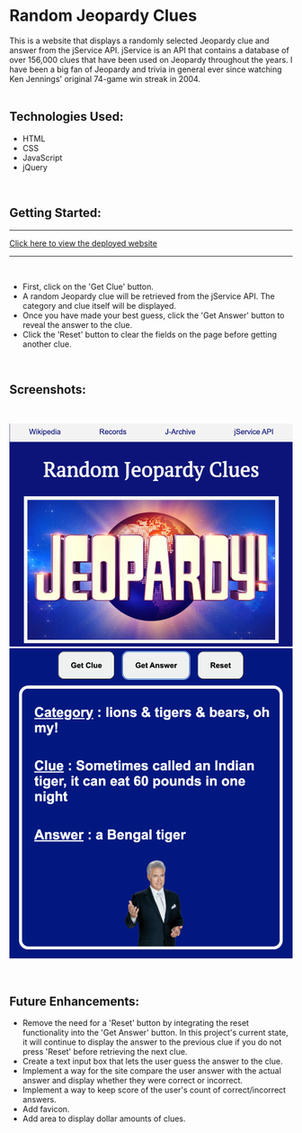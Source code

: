 # Random Jeopardy Clues

This is a website that displays a randomly selected Jeopardy clue and answer from the jService API. jService is an API that contains a database of over 156,000 clues that have been used on Jeopardy throughout the years. I have been a big fan of Jeopardy and trivia in general ever since watching Ken Jennings' original 74-game win streak in 2004. 
<br><br>

## Technologies Used:
<ul>
<li>HTML</li>
<li>CSS</li>
<li>JavaScript</li>
<li>jQuery</li> 
</ul>
<br>

## Getting Started:

<hr>

[Click here to view the deployed website](https://mint85.github.io/Jeopardy-jService-API-Project/)

<hr>
<br>
<ul>
<li>First, click on the 'Get Clue' button.</li>
<li>A random Jeopardy clue will be retrieved from the jService API. The category and clue itself will be displayed.</li>
<li>Once you have made your best guess, click the 'Get Answer' button to reveal the answer to the clue.</li>
<li>Click the 'Reset' button to clear the fields on the page before getting another clue.</li>
</ul>
<br>

## Screenshots:
<br>

![screen1](/images/screen1.png)
<br>
![screen3](/images/screen3.png)

<br>


## Future Enhancements:

<ul>
<li>Remove the need for a 'Reset' button by integrating the reset functionality into the 'Get Answer' button. In this project's current state, it will continue to display the answer to the previous clue if you do not press 'Reset' before retrieving the next clue.</li>
<li>Create a text input box that lets the user guess the answer to the clue.</li>
<li>Implement a way for the site compare the user answer with the actual answer and display whether they were correct or incorrect.</li>
<li>Implement a way to keep score of the user's count of correct/incorrect answers.</li>
<li>Add favicon.</li>
<li>Add area to display dollar amounts of clues.</li>
